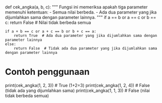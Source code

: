 def cek_angka(a, b, c):
    """
    Fungsi ini memeriksa apakah tiga parameter memenuhi ketentuan:
    - Semua nilai berbeda.
    - Ada dua parameter yang jika dijumlahkan sama dengan parameter lainnya.
    """
    if a == b or a == c or b == c:
        return False  # Nilai tidak berbeda semua

    if a + b == c or a + c == b or b + c == a:
        return True  # Ada dua parameter yang jika dijumlahkan sama dengan parameter lainnya
    else:
        return False  # Tidak ada dua parameter yang jika dijumlahkan sama dengan parameter lainnya

# Contoh penggunaan
print(cek_angka(1, 2, 3))  # True (1+2=3)
print(cek_angka(1, 2, 4))  # False (tidak ada yang dijumlahkan sama)
print(cek_angka(1, 1, 3))  # False (nilai tidak berbeda semua)
